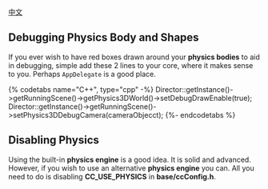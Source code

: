 <div class="langs">
  <a href="#" class="btn" onclick="toggleLanguage()">中文</a>
</div>

## Debugging Physics Body and Shapes
If you ever wish to have red boxes drawn around your __physics bodies__ to aid
in debugging, simple add these 2 lines to your core, where it makes sense to you.
Perhaps `AppDelegate` is a good place.

{% codetabs name="C++", type="cpp" -%}
Director::getInstance()->getRunningScene()->getPhysics3DWorld()->setDebugDrawEnable(true);
Director::getInstance()->getRunningScene()->setPhysics3DDebugCamera(cameraObjecct);
{%- endcodetabs %}

## Disabling Physics
Using the built-in __physics engine__ is a good idea. It is solid and advanced.
However, if you wish to use an alternative __physics engine__ you can. All you need
to do is disabling __CC_USE_PHYSICS__ in __base/ccConfig.h__.
